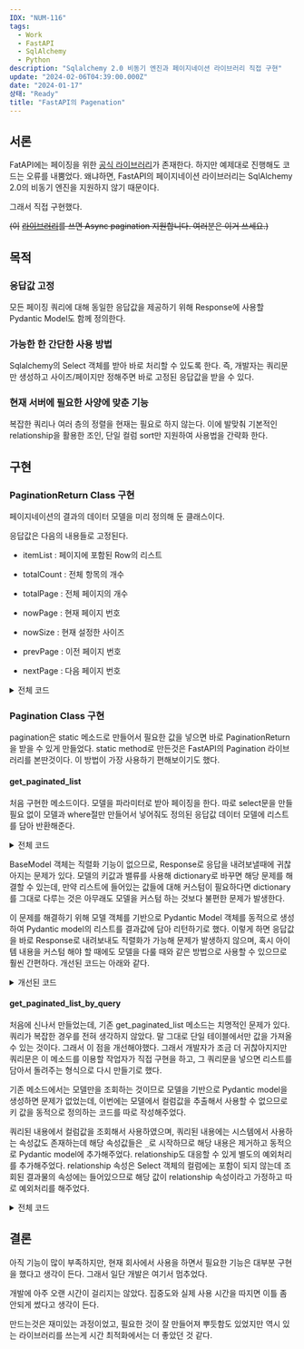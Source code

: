 ```yaml
---
IDX: "NUM-116"
tags:
  - Work
  - FastAPI
  - SqlAlchemy
  - Python
description: "Sqlalchemy 2.0 비동기 엔진과 페이지네이션 라이브러리 직접 구현"
update: "2024-02-06T04:39:00.000Z"
date: "2024-01-17"
상태: "Ready"
title: "FastAPI의 Pagenation"
---
```

## 서론

FatAPI에는 페이징을 위한 [공식 라이브러리](https://uriyyo-fastapi-pagination.netlify.app/)가 존재한다. 하지만 예제대로 진행해도 코드는 오류를 내뿜었다. 왜냐하면, FastAPI의 페이지네이션 라이브러리는 SqlAlchemy 2.0의 비동기 엔진을 지원하지 않기 때문이다. 

그래서 직접 구현했다. 

~~(이~~ [~~라이브러리~~](https://pypi.org/project/fastapi-sqla/)~~를 쓰면 Async pagination 지원합니다. 여러분은 이거 쓰세요.)~~

## 목적

### 응답값 고정

모든 페이징 쿼리에 대해 동일한 응답값을 제공하기 위해 Response에 사용할 Pydantic Model도 함께 정의한다. 

### 가능한 한 간단한 사용 방법

Sqlalchemy의 Select 객체를 받아 바로 처리할 수 있도록 한다. 즉, 개발자는 쿼리문만 생성하고 사이즈/페이지만 정해주면 바로 고정된 응답값을 받을 수 있다. 

### 현재 서버에 필요한 사양에 맞춘 기능

복잡한 쿼리나 여러 층의 정렬을 현재는 필요로 하지 않는다. 이에 발맞춰 기본적인 relationship을 활용한 조인, 단일 컬럼 sort만 지원하여 사용법을 간략화 한다. 

## 구현

### PaginationReturn Class 구현

페이지네이션의 결과의 데이터 모델을 미리 정의해 둔 클래스이다. 

응답값은 다음의 내용들로 고정된다.

- itemList : 페이지에 포함된 Row의 리스트

- totalCount : 전체 항목의 개수

- totalPage : 전체 페이지의 개수 

- nowPage : 현재 페이지 번호

- nowSize : 현재 설정한 사이즈 

- prevPage : 이전 페이지 번호

- nextPage : 다음 페이지 번호

<details>
<summary>전체 코드</summary>

```yaml
class PaginationReturn(BaseModel, Generic[T]):
    """
    PaginationReturn 클래스는 페이지네이션 결과를 나타내는 모델입니다.

    Attributes:
        itemList (List[T]): 페이지에 포함된 항목의 리스트입니다.
        totalCount (int): 전체 항목의 개수입니다.
        totalPages (int): 전체 페이지의 개수입니다.
        nowPage (int): 현재 페이지 번호입니다.
        nowSize (int): 현재 페이지에 포함된 항목의 개수입니다.
        prevPage (Optional[int], optional): 이전 페이지 번호입니다. 기본값은 None입니다.
        nextPage (Optional[int], optional): 다음 페이지 번호입니다. 기본값은 None입니다.
    """
    itemList: List[T]
    totalCount: int
    totalPages: int
    nowPage: int
    nowSize: int
    prevPage: Optional[int] = None
    nextPage: Optional[int] = None
```


</details>

### Pagination Class 구현

pagination은 static 메소드로 만들어서 필요한 값을 넣으면 바로 PaginationReturn을 받을 수 있게 만들었다. static method로 만든것은 FastAPI의 Pagination 라이브러리를 본딴것이다. 이 방법이 가장 사용하기 편해보이기도 했다. 

#### get_paginated_list

처음 구현한 메소드이다. 모델을 파라미터로 받아 페이징을 한다. 따로 select문을 만들 필요 없이 모델과 where절만 만들어서 넣어줘도 정의된 응답값 데이터 모델에 리스트를 담아 반환해준다. 

<details>
<summary>전체 코드</summary>

```python
@classmethod
    async def get_paginated_list(
        cls,
        db: AsyncSession,
        model: T,
        filters: Optional[List[BinaryExpression]] = None,
        order_column: Optional[str] = None,
        order_direction: str = "desc",
        size: int = 10,
        page: int = 1,
    ) -> PaginationReturn:
        # page 와 size 기본 유효성 검증
        if page < 1 or size < 1:
            raise PagingException("Page and size parameters must be greater than 0")

        # 기본 쿼리 생성
        query = select(model)

        # fileter 처리
        if filters and len(filters) > 0:
            query = query.filter(*filters)

        # 정렬 처리
        if order_column:
            if order_direction.lower() == "asc":
                query = query.order_by(asc(getattr(model, order_column)))
            else:
                query = query.order_by(desc(getattr(model, order_column)))

        total_count = 0
        try:
            # 페이징
            offset_value = (page - 1) * size
            query = query.offset(offset_value).limit(size)
            result = await db.execute(query)
            items = result.scalars().all()
            logger.info(f"[Pagination Query] {query}")
            # total_count 계산
            total_query = select(func.count()).select_from(model)
            if filters:
                total_query = total_query.filter(*filters)
            total_result = await db.execute(total_query)
            total_count = total_result.scalar_one()
        except SQLAlchemyError as e:
            raise PagingException(f"An error occurred while fetching data from the database : {e}")
        except Exception as e:
            raise PagingException(f"An unexpected error occurred : {e}")

        total_pages, prev_page, next_page = calculate_pagination(total_count, size, page)

        # 응답값 생성
        items_dict = [serialize_sqlalchemy_obj(item) for item in items]

        res = PaginationReturn(
            itemList=items_dict,
            totalCount=total_count,
            totalPages=total_pages,
            nowPage=page,
            nowSize=size,
            prevPage=prev_page,
            nextPage=next_page,
        )
        return res
```


</details>

BaseModel 객체는 직렬화 기능이 없으므로, Response로 응답을 내려보낼때에 귀찮아지는 문제가 있다. 모델의 키값과 밸류를 사용해 dictionary로 바꾸면 해당 문제를 해결할 수 있는데, 만약 리스트에 들어있는 값들에 대해 커스텀이 필요하다면 dictionary를 그대로 다루는 것은 아무래도 모델을 커스텀 하는 것보다 불편한 문제가 발생한다. 

이 문제를 해결하기 위해 모델 객체를 기반으로 Pydantic Model 객체를 동적으로 생성하여 Pydantic model의 리스트를 결과값에 담아 리턴하기로 했다. 이렇게 하면 응답값을 바로 Response로 내려보내도 직렬화가 가능해 문제가 발생하지 않으며, 혹시 아이템 내용을 커스텀 해야 할 때에도 모델을 다룰 때와 같은 방법으로 사용할 수 있으므로 훨씬 간편하다. 개선된 코드는 아래와 같다. 

<details>
<summary>개선된 코드</summary>

```python
@classmethod
    async def get_paginated_list(
        cls,
        db: AsyncSession,
        model: T,
        filters: Optional[List[BinaryExpression]] = None,
        order_column: Optional[str] = None,
        order_direction: str = "desc",
        size: int = 10,
        page: int = 1,
    ) -> PaginationReturn:
        """
        페이징을 해서 아이템을 뽑아내서 결과를 반환한다.
        Args:
            db: AsyncSession
            model: 데이터를 가져올 모델
            filters: [InitQuizList.is_deleted == False, InitQuizList.is_active == True] 의 꼴 where절
            order_column: 정렬할 컬럼
            order_direction: 'asc' or 'desc'
            size: 페이지에 나타낼 아이템의 개수 (기본값 10)
            page: page 번호 (기본값 1)
        Returns:
            PaginationReturn
        """

        # page 와 size 기본 유효성 검증
        if page < 1 or size < 1:
            raise PagingException("Page and size parameters must be greater than 0")

        # 기본 쿼리 생성
        query = select(model)

        # fileter 처리
        if filters and len(filters) > 0:
            query = query.filter(*filters)

        # 정렬 처리
        if order_column:
            if order_direction.lower() == "asc":
                query = query.order_by(asc(getattr(model, order_column)))
            else:
                query = query.order_by(desc(getattr(model, order_column)))

        total_count = 0
        try:
            # 페이징
            offset_value = (page - 1) * size
            query = query.offset(offset_value).limit(size)
            result = await db.execute(query)
            items = result.scalars().all()
            logger.info(f"[Pagination Query] {query}")
            # total_count 계산
            total_query = select(func.count()).select_from(model)
            if filters:
                total_query = total_query.filter(*filters)
            total_result = await db.execute(total_query)
            total_count = total_result.scalar_one()
        except SQLAlchemyError as e:
            raise PagingException(f"An error occurred while fetching data from the database : {e}")
        except Exception as e:
            raise PagingException(f"An unexpected error occurred : {e}")

        total_pages, prev_page, next_page = calculate_pagination(total_count, size, page)

        # 응답값 생성
        # 동적 Pydantic 모델 생성
        PydanticModel = sqlalchemy_to_pydantic(model)
        # 페이징 처리된 쿼리 결과를 Pydantic 모델 리스트로 변환
        pydantic_items = [PydanticModel.model_validate(item.__dict__) for item in items]

        res = PaginationReturn(
            itemList=pydantic_items,
            totalCount=total_count,
            totalPages=total_pages,
            nowPage=page,
            nowSize=size,
            prevPage=prev_page,
            nextPage=next_page,
        )
        return res

def sqlalchemy_to_pydantic(db_model: Type[DeclarativeMeta]) -> Type[BaseModel]:
    """
    SQLAlchemy 모델을 동적으로 생성된 동일한 스키마의 Pydantic 모델로 변환합니다.
    :param db_model: SQLAlchemy 모델 클래스
    :return: 생성된 Pydantic 모델 클래스
    """
    fields = {}
    for column in inspect(db_model).c:
        python_type = column.type.python_type
        default = None if column.default is None else column.default.arg
        if column.nullable:
            python_type = Optional[python_type]
        fields[column.name] = (python_type, default)

    pydantic_model = create_model(db_model.__name__ + "Pydantic", **fields)
    return pydantic_model
```

모델의 컬럼값으로 동적으로 pydantic model을 생성하는 sqlalchemy_to_pydantic 메소드를 생성하고 해당 메소드를 활용해 응답값에 담도록 해주었다. 


</details>

#### get_paginated_list_by_query

처음에 신나서 만들었는데, 기존  get_paginated_list 메소드는 치명적인 문제가 있다. 쿼리가 복잡한 경우를 전혀 생각하지 않았다. 말 그대로 단일 테이블에서만 값을 가져올 수 있는 것이다. 그래서 이 점을 개선해야했다. 그래서 개발자가 조금 더 귀찮아지지만 쿼리문은 이 메소드를 이용할 작업자가 직접 구현을 하고, 그 쿼리문을 넣으면 리스트를 담아서 돌려주는 형식으로 다시 만들기로 했다. 

기존 메소드에서는 모델만을 조회하는 것이므로 모델을 기반으로 Pydantic model을 생성하면 문제가 없었는데, 이번에는 모델에서 컬럼값을 추출해서 사용할 수 없으므로 키 값을 동적으로 정의하는 코드를 따로 작성해주었다. 

쿼리된 내용에서 컬럼값을 조회해서 사용하였으며, 쿼리된 내용에는 시스템에서 사용하는 속성값도 존재하는데 해당 속성값들은 `_`로 시작하므로 해당 내용은 제거하고 동적으로 Pydantic model에 추가해주었다. relationship도 대응할 수 있게 별도의 예외처리를 추가해주었다. relationship 속성은 Select 객체의 컬럼에는 포함이 되지 않는데 조회된 결과물의 속성에는 들어있으므로 해당 값이 relationship 속성이라고 가정하고 따로 예외처리를 해주었다. 

<details>
<summary>전체 코드</summary>

```python
@classmethod
    async def get_paginated_list_by_query(
        cls,
        db: AsyncSession,
        query: Select[Any],
        size: int = 10,
        page: int = 1,
    ):
        """
        Query에 대한 paging 생성
        Args:
            db: AsyncSession
            query: sqlalchemy의 Select의 리턴값
            size: 한 번에 보여줄 아이템의 개수(기본값 10)
            page: 페이지(기본값 1)
        Returns:
            PaginationReturn
        """
        # 매개변수 검증
        if page < 1 or size < 1:
            raise PagingException("Page and size parameters must be greater than 0")

        # 페이징 적용
        offset_value = (page - 1) * size
        paginated_query = query.offset(offset_value).limit(size)

        # 쿼리 실행
        try:
            result = await db.execute(paginated_query)
        except SQLAlchemyError as e:
            raise PagingException(f"An error occurred while fetching data from the database : {e}")
        except Exception as e:
            raise PagingException(f"An unexpected error occurred : {e}")
        items = result.scalars().all()

        pydantic_items = []
        total_count = 0
        if items:
            # 컬럼과 데이터 타입 파악
            columns = query.columns
            fields = {col.name: (Optional[col.type.python_type], None) for col in columns}

            # relationship 처리
            relationship_keys = set()
            sample_item = items[0]
            item_dict = sample_item.__dict__
            for key in item_dict.keys():
                if key not in fields and not key.startswith("_"):
                    # 관계형 속성의 키를 저장
                    relationship_keys.add(key)

            # 관계형 속성에 대한 필드 정의 추가
            for key in relationship_keys:
                fields[key] = (Optional[Any], None)
            # 관계형 속성을 포함한 동적 Pydantic 모델 생성
            DynamicPydanticModel = create_model("DynamicPydanticModel", **fields)

            for item in items:
                item_dict = {k: v for k, v in item.__dict__.items() if not k.startswith("_")}
                # 관계형 속성을 딕셔너리로 변환
                for key in relationship_keys:
                    relation = getattr(item, key, None)
                    if relation:
                        # SQLAlchemy 내부 상태 정보를 제외하고 변환
                        item_dict[key] = {
                            k: v for k, v in relation.__dict__.items() if not k.startswith("_")
                        }
                    else:
                        item_dict[key] = None

                pydantic_items.append(DynamicPydanticModel.model_validate(item_dict))

            # 총 개수 계산
            total_count_query = select(func.count()).select_from(query.subquery())
            total_count_result = await db.execute(total_count_query)
            total_count = total_count_result.scalar_one()

        # 결과 반환
        total_pages, prev_page, next_page = calculate_pagination(total_count, size, page)

        return PaginationReturn(
            itemList=pydantic_items,
            totalCount=total_count,
            totalPages=total_pages,
            nowPage=page,
            nowSize=size,
            prevPage=prev_page,
            nextPage=next_page,
        )
```


</details>

## 결론

아직 기능이 많이 부족하지만, 현재 회사에서 사용을 하면서 필요한 기능은 대부분 구현을 했다고 생각이 든다. 그래서 일단 개발은 여기서 멈추었다. 

개발에 아주 오랜 시간이 걸리지는 않았다. 집중도와 실제 사용 시간을 따지면 이틀 좀 안되게 썼다고 생각이 든다. 

만드는것은 재미있는 과정이었고, 필요한 것이 잘 만들어져 뿌듯함도 있었지만 역시 있는 라이브러리를 쓰는게 시간 최적화에서는 더 좋았던 것 같다. 



